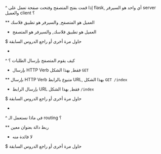 ^ إذا قمت بفتح المتصفح وفتحت صفحة تعمل على flask, أي واحد هو السيرفر server والعميل client ؟

** العميل هو المتصفح, والسيرفر هو تطبيق فلاسك

* العميل هو تطبيق فلاسك, والسيرفر هو المتصفح

$ حاول مرة أخرى أو راجع الدروس السابقة

-

^ كيف يقوم المتصفح بإرسال الطلبات ؟

* بإرسال HTTP Verb فقط, بهذا الشكل `GET`

** بإرسال HTTP Verb متبوع بالرابط URL, بهذا الشكل `GET /index`

* بإرسال الرابط URL فقط, بهذا الشكل `/index`

$ حاول مرة أخرى أو راجع الدروس السابقة

-

^ في ماذا نستعمل الـ routing ؟

** ربط دالة بعنوان معين

* لا فائدة منه

$ حاول مرة أخرى أو راجع الدروس السابقة